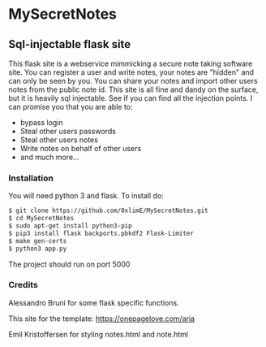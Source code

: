 # MySecretNotes

## Sql-injectable flask site

This flask site is a webservice mimmicking a secure note taking software site. You can register a user and write notes, your notes are "hidden" and can only be seen by you. You can share your notes and import other users notes from the public note id. This site is all fine and dandy on the surface, but it is heavily sql injectable. See if you can find all the injection points. I can promise you that you are able to:

* bypass login
* Steal other users passwords
* Steal other users notes
* Write notes on behalf of other users
* and much more...

### Installation

You will need python 3 and flask. To install do:

```sh 
$ git clone https://github.com/0xlimE/MySecretNotes.git 
$ cd MySecretNotes 
$ sudo apt-get install python3-pip 
$ pip3 install flask backports.pbkdf2 Flask-Limiter
$ make gen-certs
$ python3 app.py 
``` 

The project should run on port 5000 

### Credits

Alessandro Bruni for some flask specific functions.

This site for the template: <https://onepagelove.com/aria>

Emil Kristoffersen for styling notes.html and note.html
